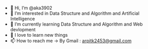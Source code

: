 - 👋 Hi, I’m @aka3902
- 👀 I’m interested in Data Structure and Algorithm  and Artificial Intelligence 
- 🌱 I’m currently learning Data Structure and Algorithm  and Web devlopment
- 💞️ I love to learn new things 
- 📫 How to reach me -> By Gmail : arpitk2453@gmail.com
     
<!---
aka3902/aka3902 is a ✨ special ✨ repository because its `README.md` (this file) appears on your GitHub profile.
You can click the Preview link to take a look at your changes.
--->
